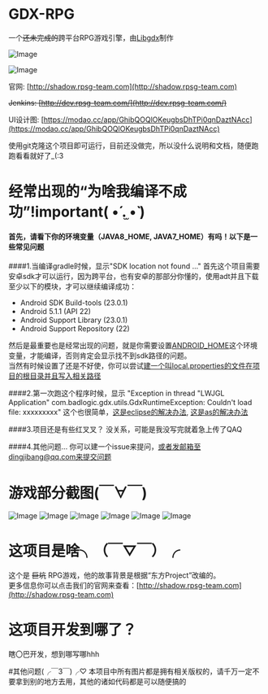 # GDX-RPG 
一个~~还未完成的~~跨平台RPG游戏引擎，由[Libgdx](https://github.com/libgdx/libgdx)制作

![Image](https://raw.githubusercontent.com/dingjibang/GDX-LAZY-FONT/master/foobar.png)


![Image](https://raw.githubusercontent.com/dingjibang/GDX-RPG/master/extension/readme.jpg)

官网:  [http://shadow.rpsg-team.com](http://shadow.rpsg-team.com)

~~Jenkins: [http://dev.rpsg-team.com/](http://dev.rpsg-team.com/)~~

UI设计图: [https://modao.cc/app/GhibQOQlOKeugbsDhTPi0qnDaztNAcc](https://modao.cc/app/GhibQOQlOKeugbsDhTPi0qnDaztNAcc)

使用git克隆这个项目即可运行，目前还没做完，所以没什么说明和文档，随便跑跑看看就好了_(:3
                                             
# 经常出现的“为啥我编译不成功”!important( •́ .̫ •̀  )
#### 首先，请看下你的环境变量（JAVA8_HOME, JAVA7_HOME）有吗！以下是一些常见问题
####1.当编译gradle时候，显示"SDK location not found ..."
首先这个项目需要安卓sdk才可以运行，因为跨平台，也有安卓的那部分你懂的，使用adt并且下载至少以下的模块，才可以继续编译成功：
- Android SDK Build-tools (23.0.1)
- Android 5.1.1 (API 22)
- Android Support Library (23.0.1)
- Android Support Repository (22)
                                             
然后是最重要也是经常出现的问题，就是你需要设置[ANDROID_HOME](https://www.google.com.hk/#newwindow=1&q=how+to+set+ANDROID_HOME)这个环境变量，才能编译，否则肯定会显示找不到sdk路径的问题。<br>
当然有时候设置了还是不好使，你可以尝试[建一个叫local.properties的文件在项目的根目录并且写入相关路径](http://stackoverflow.com/questions/23983221/importing-gradle-project-android-error)


####2.第一次跑这个程序时候，显示 "Exception in thread "LWJGL Application" com.badlogic.gdx.utils.GdxRuntimeException: Couldn't load file: xxxxxxxxx"
这个也很简单，[这是eclipse的解决办法](http://stackoverflow.com/questions/22822767/new-libgdx-setup-receive-file-not-found/22833470#22833470), [这是as的解决办法](http://stackoverflow.com/questions/24879812/libgdx-project-exception-in-thread-lwjgl-application-couldnt-load-file-erro)

####3.项目还是有些红叉叉？
没关系，可能是我没写完就着急上传了QAQ

####4.其他问题...
你可以建一个issue来提问，或者发邮箱至dingjibang@qq.com来提交问题

# 游戏部分截图(￣∀￣)
![Image](https://raw.githubusercontent.com/dingjibang/GDX-RPG/master/android/assets/share/share.png)
![Image](https://raw.githubusercontent.com/dingjibang/GDX-RPG/master/android/assets/share/1.png)
![Image](https://raw.githubusercontent.com/dingjibang/GDX-RPG/master/android/assets/share/2.png)
![Image](https://raw.githubusercontent.com/dingjibang/GDX-RPG/master/android/assets/share/3.png)
![Image](https://raw.githubusercontent.com/dingjibang/GDX-RPG/master/android/assets/share/4.png)
![Image](https://raw.githubusercontent.com/dingjibang/GDX-RPG/master/android/assets/share/5.png)

# 这项目是啥╮（￣▽￣）╭
这个是 ~~巨坑~~ RPG游戏，他的故事背景是根据“东方Project”改编的。<br/>
更多信息你可以点击我们的官网来查看：[http://shadow.rpsg-team.com](http://shadow.rpsg-team.com) <br/>

# 这项目开发到哪了？
瞎〇巴开发，想到哪写哪hhh

#其他问题(╭￣3￣)╭♡ 
本项目中所有图片都是拥有相关版权的，请千万一定不要拿到别的地方去用，其他的诸如代码都是可以随便搞的
